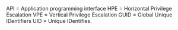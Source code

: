 API = Application programming interface
HPE = Horizontal Privilege Escalation 
VPE = Vertical Privilege Escalation 
GUID = Global Unique IDentifiers 
UID = Unique IDentifies.